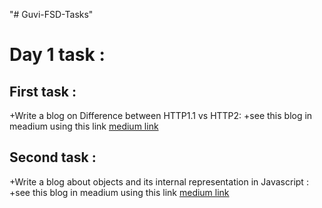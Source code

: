 "# Guvi-FSD-Tasks"

# Day 1 task :

## First task :

+Write a blog on Difference between HTTP1.1 vs HTTP2:
+see this blog in meadium using this link [medium link](https://medium.com/@dhivahar19399/what-is-http-and-the-difference-between-http-1-vs-http-2-7896094369a3/)

## Second task :

+Write a blog about objects and its internal representation in Javascript :
+see this blog in meadium using this link [medium link](https://medium.com/@dhivahar19399/objects-in-javascript-and-internal-representation-be5f3b38ecc0/)

